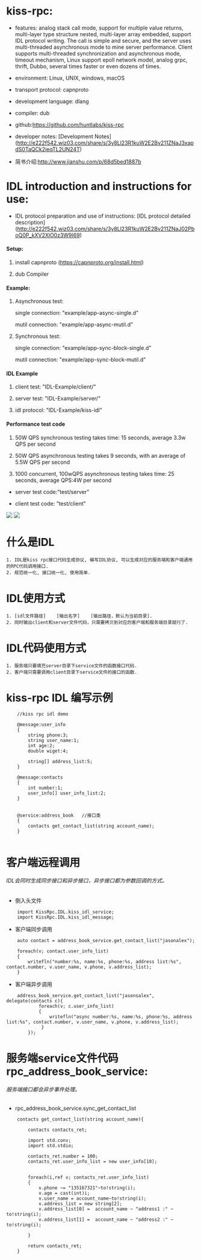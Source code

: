 # kiss-rpc:
* features: analog stack call mode, support for multiple value returns, multi-layer type structure nested, multi-layer array embedded, support IDL protocol writing. The call is simple and secure, and the server uses multi-threaded asynchronous mode to mine server performance. Client supports multi-threaded synchronization and asynchronous mode, timeout mechanism, Linux support epoll network model, analog grpc, thrift, Dubbo, several times faster or even dozens of times.

* environment: Linux, UNIX, windows, macOS
* transport protocol: capnproto
* development language: dlang
* compiler: dub
* github:https://github.com/huntlabs/kiss-rpc
* developer notes: [Development Notes] (http://e222f542.wiz03.com/share/s/3y8Ll23R1kuW2E2Bv211ZNaJ3xapdS0TaQCk2ieqTL2UN24T)
* 简书介绍:http://www.jianshu.com/p/68d5bed1887b

# IDL introduction and instructions for use:
* IDL protocol preparation and use of instructions: [IDL protocol detailed description] (http://e222f542.wiz03.com/share/s/3y8Ll23R1kuW2E2Bv211ZNaJ02PboQ0P_kXV2XlO0z3W9I69)


#### Setup:

1. install capnproto (https://capnproto.org/install.html)

2. dub Compiler

#### Example:

1. Asynchronous test:

	single connection: "example/app-async-single.d"

	mutil connection: "example/app-async-mutil.d"

2. Synchronous test:
	
	single connection: "example/app-sync-block-single.d"
	
	mutil connection: "example/app-sync-block-mutil.d"


#### IDL Example

1. client test: "IDL-Example/client/"

2. server test: "IDL-Example/server/"

3. idl protocol: "IDL-Example/kiss-idl"


#### Performance test code
1. 50W QPS synchronous testing takes time: 15 seconds, average 3.3w QPS per second

2. 50W QPS asynchronous testing takes 9 seconds, with an average of 5.5W QPS per second

3. 1000 concurrent, 100wQPS asynchronous testing takes time: 25 seconds, average QPS:4W per second

* server test code:"test/server"

* client test code: "test/client"

![](http://e222f542.wiz03.com/share/resources/e1299376-372b-4994-9239-adefb8c42137/index_files/69039892.png)
![](http://e222f542.wiz03.com/share/resources/e1299376-372b-4994-9239-adefb8c42137/index_files/59007921.png)

# 什么是IDL
    1. IDL是kiss rpc接口代码生成协议, 编写IDL协议, 可以生成对应的服务端和客户端通用的RPC代码调用接口.
    2. 规范统一化, 接口统一化, 使用简单.

# IDL使用方式
    1. [idl文件路径]    [输出名字]    [输出路径，默认为当前目录].
    2. 同时输出client和server文件代码，只需要拷贝到对应的客户端和服务端目录就行了.

# IDL代码使用方式
    1. 服务端只要填充server目录下service文件的函数接口代码.
    2. 客户端只需要调用client目录下service文件的接口的函数.

# kiss-rpc IDL 编写示例
```
	//kiss rpc idl demo

	@message:user_info
	{
		string phone:3;
		string user_name:1;
		int age:2;
		double wiget:4;
		
		string[] address_list:5;
	}

	@message:contacts
	{
		int number:1;
		user_info[] user_info_list:2;		
	}


	@service:address_book	//接口类
	{
		contacts get_contact_list(string account_name);
	}


```

# 客户端远程调用

###### IDL会同时生成同步接口和异步接口，异步接口都为参数回调的方式。

* 倒入头文件
```
    import KissRpc.IDL.kiss_idl_service;
    import KissRpc.IDL.kiss_idl_message;  
```


* 客户端同步调用
```
    auto contact = address_book_service.get_contact_list("jasonalex");
    
    foreach(v; contact.user_info_list)
    {
        writefln("number:%s, name:%s, phone:%s, address list:%s", contact.number, v.user_name, v.phone, v.address_list);
    }
```
* 客户端异步调用

```
    address_book_service.get_contact_list("jasonsalex", delegate(contacts c){
            foreach(v; c.user_info_list)
            {
                writefln("async number:%s, name:%s, phone:%s, address list:%s", contact.number, v.user_name, v.phone, v.address_list);
             }
        });  
```

# 服务端service文件代码 rpc_address_book_service:
###### 服务端接口都会异步事件处理。

* rpc_address_book_service.sync_get_contact_list

```
    contacts get_contact_list(string account_name){

        contacts contacts_ret;

        import std.conv;
        import std.stdio;

        contacts_ret.number = 100;
        contacts_ret.user_info_list = new user_info[10];


        foreach(i,ref v; contacts_ret.user_info_list)
        {
            v.phone ~= "135167321"~to!string(i);
            v.age = cast(int)i;
            v.user_name = account_name~to!string(i);
            v.address_list = new string[2];
            v.address_list[0] =  account_name ~ "address1 :" ~ to!string(i);
            v.address_list[1] =  account_name ~ "address2 :" ~ to!string(i);

        }

        return contacts_ret;
    }  
```


